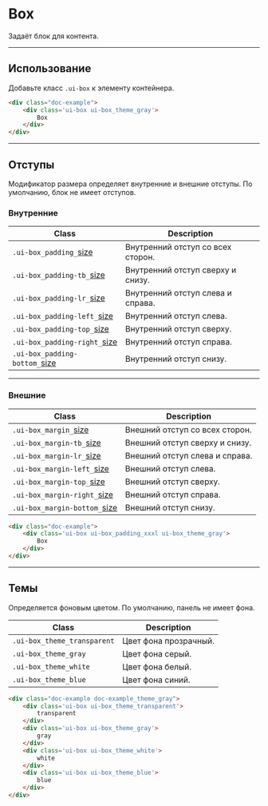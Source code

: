<!--
docs/layout/box|2
-->

# Box

Задаёт блок для контента.

---

## Использование

Добавьте класс `.ui-box` к элементу контейнера.

``` html
<div class="doc-example">
    <div class='ui-box ui-box_theme_gray'>
        Box
    </div>
</div>
```

---

## Отступы

Модификатор размера определяет внутренние и внешние отступы. По умолчанию, блок не имеет отступов.

### Внутренние

|                         Class                          |            Description            |
|--------------------------------------------------------|-----------------------------------|
|  `.ui-box_padding_`[size](docs/base/sizes.html)        | Внутренний отступ со всех сторон. |
|  `.ui-box_padding-tb_`[size](docs/base/sizes.html)     | Внутренний отступ сверху и снизу. |
|  `.ui-box_padding-lr_`[size](docs/base/sizes.html)     | Внутренний отступ слева и справа. |
|  `.ui-box_padding-left_`[size](docs/base/sizes.html)   | Внутренний отступ слева.          |
|  `.ui-box_padding-top_`[size](docs/base/sizes.html)    | Внутренний отступ сверху.         |
|  `.ui-box_padding-right_`[size](docs/base/sizes.html)  | Внутренний отступ справа.         |
|  `.ui-box_padding-bottom_`[size](docs/base/sizes.html) | Внутренний отступ снизу.          |

---

### Внешние

|                         Class                         |            Description         |
|-------------------------------------------------------|--------------------------------|
|  `.ui-box_margin_`[size](docs/base/sizes.html)        | Внешний отступ со всех сторон. |
|  `.ui-box_margin-tb_`[size](docs/base/sizes.html)     | Внешний отступ сверху и снизу. |
|  `.ui-box_margin-lr_`[size](docs/base/sizes.html)     | Внешний отступ слева и справа. |
|  `.ui-box_margin-left_`[size](docs/base/sizes.html)   | Внешний отступ слева.          |
|  `.ui-box_margin-top_`[size](docs/base/sizes.html)    | Внешний отступ сверху.         |
|  `.ui-box_margin-right_`[size](docs/base/sizes.html)  | Внешний отступ справа.         |
|  `.ui-box_margin-bottom_`[size](docs/base/sizes.html) | Внешний отступ снизу.          |



``` html
<div class="doc-example">
    <div class='ui-box ui-box_padding_xxxl ui-box_theme_gray'>
        Box
    </div>
</div>
```

---

## Темы

Определяется фоновым цветом. По умолчанию, панель не имеет фона.

|            Class            |       Description     |
|-----------------------------|-----------------------|
| `.ui-box_theme_transparent` | Цвет фона прозрачный. |
| `.ui-box_theme_gray`        | Цвет фона серый.      |
| `.ui-box_theme_white`       | Цвет фона белый.      |
| `.ui-box_theme_blue`        | Цвет фона синий.      |

``` html
<div class="doc-example doc-example_theme_gray">
    <div class='ui-box ui-box_theme_transparent'>
        transparent
    </div>
    <div class='ui-box ui-box_theme_gray'>
        gray
    </div>
    <div class='ui-box ui-box_theme_white'>
        white
    </div>
    <div class='ui-box ui-box_theme_blue'>
        blue
    </div>
</div>
```
